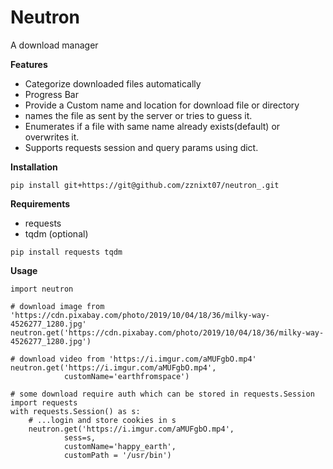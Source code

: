 # Neutron
A download manager

**Features**

 - Categorize downloaded files automatically
 - Progress Bar
 - Provide a Custom name and location for download file or directory
 - names the file as sent by the server or tries to guess it.
 - Enumerates if a file with same name already exists(default) or overwrites it.
 - Supports requests session and query params using dict.

**Installation**

`pip install git+https://git@github.com/zznixt07/neutron_.git`

**Requirements**
 - requests
 - tqdm (optional)
 
 `pip install requests tqdm`

**Usage**

```
import neutron

# download image from 'https://cdn.pixabay.com/photo/2019/10/04/18/36/milky-way-4526277_1280.jpg'
neutron.get('https://cdn.pixabay.com/photo/2019/10/04/18/36/milky-way-4526277_1280.jpg')

# download video from 'https://i.imgur.com/aMUFgbO.mp4'
neutron.get('https://i.imgur.com/aMUFgbO.mp4', 
			customName='earthfromspace')

# some download require auth which can be stored in requests.Session
import requests
with requests.Session() as s:
    # ...login and store cookies in s
    neutron.get('https://i.imgur.com/aMUFgbO.mp4', 
			sess=s, 
            customName='happy_earth',
            customPath = '/usr/bin')
```
